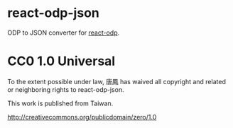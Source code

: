 # react-odp-json

ODP to JSON converter for [react-odp](https://github.com/ChineseCubes/react-odp).

# CC0 1.0 Universal

To the extent possible under law, 唐鳳 has waived all copyright and related or neighboring rights to react-odp-json.

This work is published from Taiwan.

<http://creativecommons.org/publicdomain/zero/1.0>
